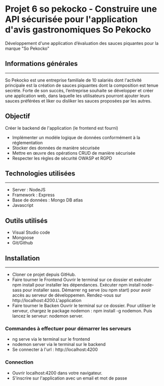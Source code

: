 # Projet 6 so pekocko - Construire une API sécurisée pour l'application d'avis gastronomiques So Pekocko

Développement d'une application d’évaluation des sauces piquantes pour la marque "So Pekocko"

## Informations générales
***
So Pekocko est une entreprise familiale de 10 salariés dont l'activité principale est la création de sauces piquantes dont la composition est tenue secrète.
Forte de son succès, l’entreprise souhaite se développer et créer une application web, dans laquelle les utilisateurs pourront ajouter leurs sauces préférées et liker ou disliker les sauces proposées par les autres. 

## Objectif
Créer le backend de l'application (le frontend est fourni)
- Implémenter un modèle logique de données conformément à la réglementation
- Stocker des données de manière sécurisée
- Mettre en œuvre des opérations CRUD de manière sécurisée
- Respecter les règles de sécurité OWASP et RGPD

## Technologies utilisées
***
- Server : NodeJS
- Framework : Express
- Base de données : Mongo DB atlas
- Javascript

## Outils utilisés
- Visual Studio code
- Mongoose
- Git/Github

## Installation
***
- Cloner ce projet depuis GitHub.
- Faire tourner le Frontend
Ouvrir le terminal sur ce dossier et exécuter npm install pour installer les dépendances.
Exécuter npm install node-sass pour installer sass.
Démarrer ng serve (ou npm start) pour avoir accès au serveur de développemen.
Rendez-vous sur http://localhost:4200.L'application 
- Faire tourner le Backen
Ouvrir le terminal sur ce dossier.
Pour utiliser le serveur, chargez le package nodemon : npm install -g nodemon.
Puis lancez le serveur: nodemon server.

### Commandes à effectuer pour démarrer les serveurs
- ng serve via le terminal sur le frontend
- nodemon server via le terminal sur le backend
- Se connecter à l'url : http://localhost:4200

### Connection
- Ouvrir localhost:4200 dans votre navigateur.
- S'inscrire sur l'application avec un email et mot de passe

